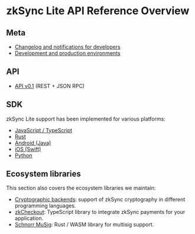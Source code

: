 # zkSync Lite API Reference Overview

## Meta

- [Changelog and notifications for developers](./changelog)
- [Development and production environments](./environments)

## API

- [API v0.1](./v0.1) (REST + JSON RPC)

## SDK

zkSync Lite support has been implemented for various platforms:

- [JavaScript / TypeScript](./sdk/js)
- [Rust](./sdk/rust)
- [Android (Java)](./sdk/java)
- [iOS (Swift)](./sdk/swift)
- [Python](./sdk/python)

## Ecosystem libraries

This section also covers the ecosystem libraries we maintain:

- [Cryptographic backends](./sdk/crypto): support of zkSync cryptography in different programming languages.
- [zkCheckout](./sdk/checkout): TypeScript library to integrate zkSync payments for your application.
- [Schnorr MuSig](https://github.com/matter-labs/schnorr-musig): Rust / WASM library for multisig support.
